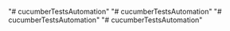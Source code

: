 "# cucumberTestsAutomation" 
"# cucumberTestsAutomation" 
"# cucumberTestsAutomation" 
"# cucumberTestsAutomation" 
